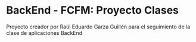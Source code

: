 # BackEnd - FCFM: Proyecto Clases

Proyecto creador por Raúl Eduardo Garza Guillén para el seguimiento de la clase de aplicaciones BackEnd